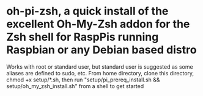 # oh-pi-zsh, a quick install of the excellent Oh-My-Zsh addon for the Zsh shell for RaspPis running Raspbian or any Debian based distro

Works with root or standard user, but standard user is suggested as some aliases are defined to sudo, etc.
From home directory, clone this directory, chmod +x setup/*.sh, then run "setup/pi_prereq_install.sh && setup/oh_my_zsh_install.sh" from a shell to get started
